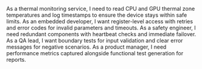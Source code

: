 As a thermal monitoring service, I need to read CPU and GPU thermal zone temperatures and log timestamps to ensure the device stays within safe limits.
As an embedded developer, I want register-level access with retries and error codes for invalid parameters and timeouts.
As a safety engineer, I need redundant components with heartbeat checks and immediate failover.
As a QA lead, I want boundary tests for input validation and clear error messages for negative scenarios.
As a product manager, I need performance metrics captured alongside functional test generation for reports.
